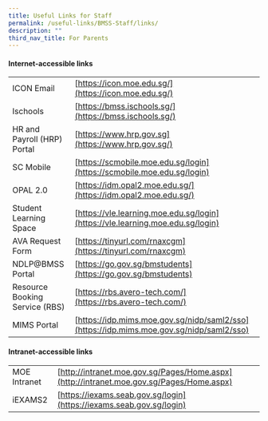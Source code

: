 ```yaml
---
title: Useful Links for Staff
permalink: /useful-links/BMSS-Staff/links/
description: ""
third_nav_title: For Parents
---
```


#### Internet-accessible links

|  |  |
|---|---|
| ICON Email | [https://icon.moe.edu.sg/](https://icon.moe.edu.sg/)|
| Ischools | [https://bmss.ischools.sg/](https://bmss.ischools.sg/) |
| HR and Payroll (HRP) Portal | [https://www.hrp.gov.sg](https://www.hrp.gov.sg/) |
| SC Mobile | [https://scmobile.moe.edu.sg/login](https://scmobile.moe.edu.sg/login) |
| OPAL 2.0 | [https://idm.opal2.moe.edu.sg/](https://idm.opal2.moe.edu.sg/) |
| Student Learning Space | [https://vle.learning.moe.edu.sg/login](https://vle.learning.moe.edu.sg/login) |
| AVA Request Form | [https://tinyurl.com/rnaxcgm](https://tinyurl.com/rnaxcgm) |
| NDLP@BMSS Portal | [https://go.gov.sg/bmstudents](https://go.gov.sg/bmstudents) |
| Resource Booking Service (RBS) | [https://rbs.avero-tech.com/](https://rbs.avero-tech.com/) |
| MIMS Portal | [https://idp.mims.moe.gov.sg/nidp/saml2/sso](https://idp.mims.moe.gov.sg/nidp/saml2/sso) |

#### Intranet-accessible links

|  |  |
|---|---|
| MOE Intranet | [http://intranet.moe.gov.sg/Pages/Home.aspx](http://intranet.moe.gov.sg/Pages/Home.aspx) |
| iEXAMS2 | [https://iexams.seab.gov.sg/login](https://iexams.seab.gov.sg/login) |